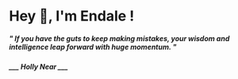 <h1 title="head"> Hey 👋, I'm Endale !</h1>

**<h5><i>" If you have the guts to keep making mistakes, your wisdom and intelligence leap forward with huge momentum. "</i></h5>**

*<b>___ Holly Near ___</b>*
